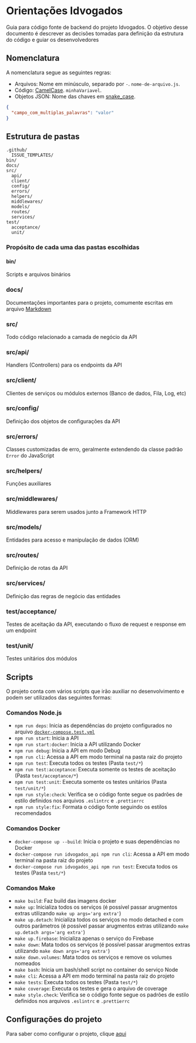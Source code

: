 # Orientações Idvogados

Guia para código fonte de backend do projeto Idvogados.
O objetivo desse documento é descrever as decisões tomadas para definição da estrutura do código e guiar os desenvolvedores

## Nomenclatura

A nomenclatura segue as seguintes regras:

- Arquivos: Nome em minúsculo, separado por `-`. `nome-de-arquivo.js`.
- Código: [CamelCase](https://pt.wikipedia.org/wiki/CamelCase). `minhaVariavel`.
- Objetos JSON: Nome das chaves em [snake_case](https://en.wikipedia.org/wiki/Snake_case).

```json
{
  "campo_com_multiplas_palavras": "valor"
}
```

## Estrutura de pastas

```
.github/
  ISSUE_TEMPLATES/
bin/
docs/
src/
  api/
  client/
  config/
  errors/
  helpers/
  middlewares/
  models/
  routes/
  services/
test/
  acceptance/
  unit/
```

### Propósito de cada uma das pastas escolhidas

#### bin/

Scripts e arquivos binários

### docs/

Documentações importantes para o projeto, comumente escritas em arquivo [Markdown](https://en.wikipedia.org/wiki/Markdown)

### src/

Todo código relacionado a camada de negócio da API

### src/api/

Handlers (Controllers) para os endpoints da API

### src/client/

Clientes de serviços ou módulos externos (Banco de dados, Fila, Log, etc)

### src/config/

Definição dos objetos de configurações da API

### src/errors/

Classes customizadas de erro, geralmente extendendo da classe padrão `Error` do JavaScript

### src/helpers/

Funções auxiliares

### src/middlewares/

Middlewares para serem usados junto a Framework HTTP

### src/models/

Entidades para acesso e manipulação de dados (ORM)

### src/routes/

Definição de rotas da API

### src/services/

Definição das regras de negócio das entidades

### test/acceptance/

Testes de aceitação da API, executando o fluxo de request e response em um endpoint

### test/unit/

Testes unitários dos módulos

## Scripts

O projeto conta com vários scripts que irão auxiliar no desenvolvimento e podem ser utilizados das seguintes formas:

### Comandos Node.js

- `npm run deps`: Inicia as dependências do projeto configurados no arquivo [`docker-compose.test.yml`](https://github.com/idvogados/backend/blob/dev/docker-compose.test.yml)
- `npm run start`: Inicia a API
- `npm run start:docker`: Inicia a API utilizando Docker
- `npm run debug`: Inicia a API em modo Debug
- `npm run cli`: Acessa a API em modo terminal na pasta raiz do projeto
- `npm run test`: Executa todos os testes (Pasta `test/*`)
- `npm run test:acceptance`: Executa somente os testes de aceitação (Pasta `test/acceptance/*`)
- `npm run test:unit`: Executa somente os testes unitários (Pasta `test/unit/*`)
- `npm run style:check`: Verifica se o código fonte segue os padrões de estilo definidos nos arquivos `.eslintrc` e `.prettierrc`
- `npm run style:fix`: Formata o código fonte seguindo os estilos recomendados

### Comandos Docker

- `docker-compose up --build`: Inicia o projeto e suas dependências no Docker
- `docker-compose run idvogados_api npm run cli`: Acessa a API em modo terminal na pasta raiz do projeto
- `docker-compose run idvogados_api npm run test`: Executa todos os testes (Pasta `test/*`)

### Comandos Make

- `make build`: Faz build das imagens docker
- `make up`: Inicializa todos os serviços (é possível passar arugmentos extras utilizando `make up args='arg extra'`)
- `make up.detach`: Inicializa todos os serviços no modo detached e com outros parâmetros (é possível passar arugmentos extras utilizando `make up.detach args='arg extra'`)
- `make up.firebase`: Inicializa apenas o serviço do Firebase
- `make down`: Mata todos os serviços  (é possível passar arugmentos extras utilizando `make down args='arg extra'`)
- `make down.volumes`: Mata todos os serviços e remove os volumes nomeados 
- `make bash`: Inicia um bash/shell script no container do serviço Node
- `make cli`: Acessa a API em modo terminal na pasta raiz do projeto
- `make tests`: Executa todos os testes (Pasta `test/*`)
- `make coverage`: Executa os testes e gera o arquivo de coverage
- `make style.check`: Verifica se o código fonte segue os padrões de estilo definidos nos arquivos `.eslintrc` e `.prettierrc`

## Configurações do projeto

Para saber como configurar o projeto, clique [aqui](https://github.com/idvogados/backend/blob/dev/src/docs/configuracoes.md)